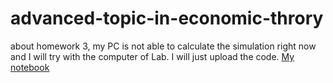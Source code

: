 advanced-topic-in-economic-throry
=================================
about homework 3, my PC is not able to calculate the simulation right now and I will try with the computer of Lab. I will just upload the code. 
[My notebook](http://nbviewer.ipython.org/github/vincentzhangqian/advanced-topic-in-economic-throry/blob/master/homework-4.ipynb)
